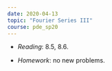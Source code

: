 ```yaml
---
date: 2020-04-13
topic: "Fourier Series III"
course: pde_sp20
---
```


- *Reading*: 8.5, 8.6.

- *Homework*: no new problems.

